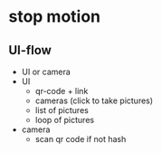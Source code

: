 # stop motion

## UI-flow

- UI or camera
- UI
  - qr-code + link
  - cameras (click to take pictures)
  - list of pictures
  - loop of pictures
- camera
  - scan qr code if not hash

